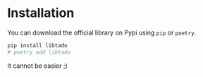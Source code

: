 # Installation

You can download the official library on Pypi using `pip` or `poetry`.

```bash
pip install libtado
# poetry add libtado
```

It cannot be easier ;)
